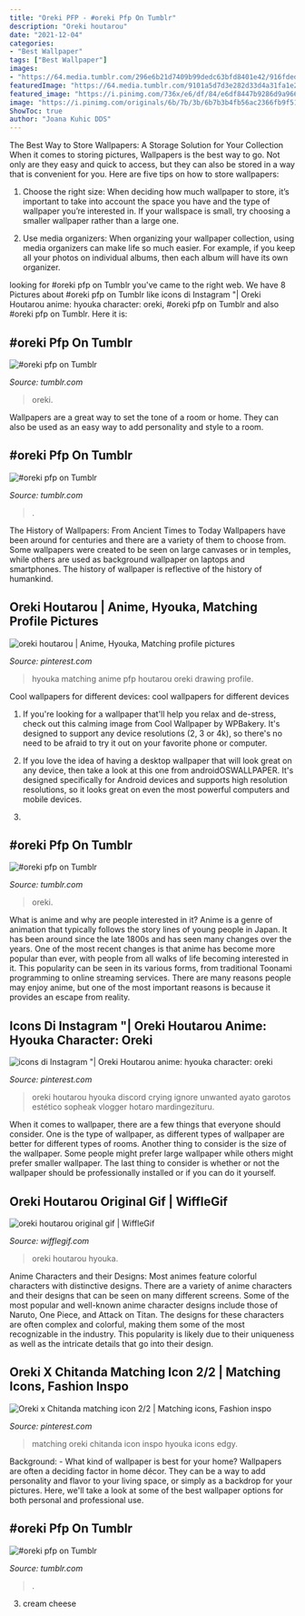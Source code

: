 ```yaml
---
title: "Oreki PFP - #oreki Pfp On Tumblr"
description: "Oreki houtarou"
date: "2021-12-04"
categories:
- "Best Wallpaper"
tags: ["Best Wallpaper"]
images:
- "https://64.media.tumblr.com/296e6b21d7409b99dedc63bfd8401e42/916fdedb9dadaf81-16/s400x600/176d347ca321cc817a530b2ffdf0349e0dedec39.jpg"
featuredImage: "https://64.media.tumblr.com/9101a5d7d3e282d33d4a31fa1e2d5586/916fdedb9dadaf81-41/s400x600/3527b8c955408387c5f0075da3b0e189d50c852a.png"
featured_image: "https://i.pinimg.com/736x/e6/df/84/e6df8447b9286d9a9662f170815a0d73.jpg"
image: "https://i.pinimg.com/originals/6b/7b/3b/6b7b3b4fb56ac2366fb9f51483d85eee.jpg"
ShowToc: true
author: "Joana Kuhic DDS"
---
```



The Best Way to Store Wallpapers: A Storage Solution for Your Collection
When it comes to storing pictures, Wallpapers is the best way to go. Not only are they easy and quick to access, but they can also be stored in a way that is convenient for you. Here are five tips on how to store wallpapers:
1) Choose the right size: When deciding how much wallpaper to store, it’s important to take into account the space you have and the type of wallpaper you’re interested in. If your wallspace is small, try choosing a smaller wallpaper rather than a large one.

2) Use media organizers: When organizing your wallpaper collection, using media organizers can make life so much easier. For example, if you keep all your photos on individual albums, then each album will have its own organizer.

	

		
looking for #oreki pfp on Tumblr you've came to the right web. We have 8 Pictures about #oreki pfp on Tumblr like icons di Instagram &quot;| Oreki Houtarou anime: hyouka character: oreki, #oreki pfp on Tumblr and also #oreki pfp on Tumblr. Here it is:
		
    
## #oreki Pfp On Tumblr

<img loading=lazy src="https://64.media.tumblr.com/636a3020518d4ba2b76d10e298d4765c/916fdedb9dadaf81-4d/s1280x1920/7b538b9f8cb53e22a540e66a44d1f921f1c0a0da.jpg" onerror="this.onerror=null;this.src='https://tse1.mm.bing.net/th?id=OIP.zj_KCbcGZ9bzoFSaCDZcBgHaHa&amp;pid=15.1';" alt="#oreki pfp on Tumblr">

_Source: tumblr.com_

>oreki. 

	

Wallpapers are a great way to set the tone of a room or home. They can also be used as an easy way to add personality and style to a room.

    
## #oreki Pfp On Tumblr

<img loading=lazy src="https://64.media.tumblr.com/296e6b21d7409b99dedc63bfd8401e42/916fdedb9dadaf81-16/s400x600/176d347ca321cc817a530b2ffdf0349e0dedec39.jpg" onerror="this.onerror=null;this.src='https://tse3.mm.bing.net/th?id=OIP.GUhqozj88W-eAjVpeiI7CwAAAA&amp;pid=15.1';" alt="#oreki pfp on Tumblr">

_Source: tumblr.com_

>. 

	

The History of Wallpapers: From Ancient Times to Today
Wallpapers have been around for centuries and there are a variety of them to choose from. Some wallpapers were created to be seen on large canvases or in temples, while others are used as background wallpaper on laptops and smartphones. The history of wallpaper is reflective of the history of humankind.

    
## Oreki Houtarou | Anime, Hyouka, Matching Profile Pictures

<img loading=lazy src="https://i.pinimg.com/originals/6b/7b/3b/6b7b3b4fb56ac2366fb9f51483d85eee.jpg" onerror="this.onerror=null;this.src='https://tse2.mm.bing.net/th?id=OIP.mdYhlLldXd9Wm2t9j9_6qQAAAA&amp;pid=15.1';" alt="oreki houtarou | Anime, Hyouka, Matching profile pictures">

_Source: pinterest.com_

>hyouka matching anime pfp houtarou oreki drawing profile. 

	

Cool wallpapers for different devices:
cool wallpapers for different devices 

1. If you're looking for a wallpaper that'll help you relax and de-stress, check out this calming image from Cool Wallpaper by WPBakery. It's designed to support any device resolutions (2, 3 or 4k), so there's no need to be afraid to try it out on your favorite phone or computer.

2. If you love the idea of having a desktop wallpaper that will look great on any device, then take a look at this one from androidOSWALLPAPER. It's designed specifically for Android devices and supports high resolution resolutions, so it looks great on even the most powerful computers and mobile devices.

3.

    
## #oreki Pfp On Tumblr

<img loading=lazy src="https://64.media.tumblr.com/296e6b21d7409b99dedc63bfd8401e42/916fdedb9dadaf81-16/s540x810/da584f5e76d09a5d750b1fe3bd970a8fe29361ee.jpg" onerror="this.onerror=null;this.src='https://tse3.mm.bing.net/th?id=OIP.nV7K3gt-C1qejn2CSYOs4gHaHa&amp;pid=15.1';" alt="#oreki pfp on Tumblr">

_Source: tumblr.com_

>oreki. 

	

What is anime and why are people interested in it?
Anime is a genre of animation that typically follows the story lines of young people in Japan. It has been around since the late 1800s and has seen many changes over the years. One of the most recent changes is that anime has become more popular than ever, with people from all walks of life becoming interested in it. This popularity can be seen in its various forms, from traditional Toonami programming to online streaming services. There are many reasons people may enjoy anime, but one of the most important reasons is because it provides an escape from reality.

    
## Icons Di Instagram &quot;| Oreki Houtarou Anime: Hyouka Character: Oreki

<img loading=lazy src="https://i.pinimg.com/736x/e6/df/84/e6df8447b9286d9a9662f170815a0d73.jpg" onerror="this.onerror=null;this.src='https://tse2.mm.bing.net/th?id=OIP.7mmpKPZey5SjqQH6IohrCwHaHa&amp;pid=15.1';" alt="icons di Instagram &quot;| Oreki Houtarou anime: hyouka character: oreki">

_Source: pinterest.com_

>oreki houtarou hyouka discord crying ignore unwanted ayato garotos estético sopheak vlogger hotaro mardingezituru. 

	

When it comes to wallpaper, there are a few things that everyone should consider. One is the type of wallpaper, as different types of wallpaper are better for different types of rooms. Another thing to consider is the size of the wallpaper. Some people might prefer large wallpaper while others might prefer smaller wallpaper. The last thing to consider is whether or not the wallpaper should be professionally installed or if you can do it yourself.

    
## Oreki Houtarou Original Gif | WiffleGif

<img loading=lazy src="https://24.media.tumblr.com/ad649cab90b5a2e27985a8a452ab871b/tumblr_mshhrddhBF1sb41dmo1_500.gif" onerror="this.onerror=null;this.src='https://tse3.mm.bing.net/th?id=OIP.kpg7GFLKjzx3y_V7i8LctQHaEK&amp;pid=15.1';" alt="oreki houtarou original gif | WiffleGif">

_Source: wifflegif.com_

>oreki houtarou hyouka. 

	

Anime Characters and their Designs: Most animes feature colorful characters with distinctive designs.
There are a variety of anime characters and their designs that can be seen on many different screens. Some of the most popular and well-known anime character designs include those of Naruto, One Piece, and Attack on Titan. The designs for these characters are often complex and colorful, making them some of the most recognizable in the industry. This popularity is likely due to their uniqueness as well as the intricate details that go into their design.

    
## Oreki X Chitanda Matching Icon 2/2 | Matching Icons, Fashion Inspo

<img loading=lazy src="https://i.pinimg.com/736x/04/f4/55/04f4558f22484b2fc9eb26c279a9ac4c.jpg" onerror="this.onerror=null;this.src='https://tse1.mm.bing.net/th?id=OIP.W_QyRP2M3DdB4d-x7KTfBQHaHa&amp;pid=15.1';" alt="Oreki x Chitanda matching icon 2/2 | Matching icons, Fashion inspo">

_Source: pinterest.com_

>matching oreki chitanda icon inspo hyouka icons edgy. 

	

Background: - What kind of wallpaper is best for your home?
Wallpapers are often a deciding factor in home décor. They can be a way to add personality and flavor to your living space, or simply as a backdrop for your pictures. Here, we'll take a look at some of the best wallpaper options for both personal and professional use.

    
## #oreki Pfp On Tumblr

<img loading=lazy src="https://64.media.tumblr.com/9101a5d7d3e282d33d4a31fa1e2d5586/916fdedb9dadaf81-41/s400x600/3527b8c955408387c5f0075da3b0e189d50c852a.png" onerror="this.onerror=null;this.src='https://tse2.mm.bing.net/th?id=OIP.Gi21fqKmVVi88aXlmufjWgAAAA&amp;pid=15.1';" alt="#oreki pfp on Tumblr">

_Source: tumblr.com_

>. 

	

3. cream cheese 

